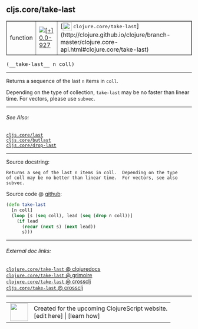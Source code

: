 ## cljs.core/take-last



 <table border="1">
<tr>
<td>function</td>
<td><a href="https://github.com/cljsinfo/cljs-api-docs/tree/0.0-927"><img valign="middle" alt="[+] 0.0-927" title="Added in 0.0-927" src="https://img.shields.io/badge/+-0.0--927-lightgrey.svg"></a> </td>
<td>
[<img height="24px" valign="middle" src="http://i.imgur.com/1GjPKvB.png"> <samp>clojure.core/take-last</samp>](http://clojure.github.io/clojure/branch-master/clojure.core-api.html#clojure.core/take-last)
</td>
</tr>
</table>


 <samp>
(__take-last__ n coll)<br>
</samp>

---

Returns a sequence of the last `n` items in `coll`.

Depending on the type of collection, `take-last` may be no faster than linear
time. For vectors, please use `subvec`.



---


###### See Also:

[`cljs.core/last`](../cljs.core/last.md)<br>
[`cljs.core/butlast`](../cljs.core/butlast.md)<br>
[`cljs.core/drop-last`](../cljs.core/drop-last.md)<br>

---


Source docstring:

```
Returns a seq of the last n items in coll.  Depending on the type
of coll may be no better than linear time.  For vectors, see also subvec.
```


Source code @ [github](https://github.com/clojure/clojurescript/blob/r1552/src/cljs/cljs/core.cljs#L2532-L2539):

```clj
(defn take-last
  [n coll]
  (loop [s (seq coll), lead (seq (drop n coll))]
    (if lead
      (recur (next s) (next lead))
      s)))
```

<!--
Repo - tag - source tree - lines:

 <pre>
clojurescript @ r1552
└── src
    └── cljs
        └── cljs
            └── <ins>[core.cljs:2532-2539](https://github.com/clojure/clojurescript/blob/r1552/src/cljs/cljs/core.cljs#L2532-L2539)</ins>
</pre>

-->

---



###### External doc links:

[`clojure.core/take-last` @ clojuredocs](http://clojuredocs.org/clojure.core/take-last)<br>
[`clojure.core/take-last` @ grimoire](http://conj.io/store/v1/org.clojure/clojure/1.7.0-beta3/clj/clojure.core/take-last/)<br>
[`clojure.core/take-last` @ crossclj](http://crossclj.info/fun/clojure.core/take-last.html)<br>
[`cljs.core/take-last` @ crossclj](http://crossclj.info/fun/cljs.core.cljs/take-last.html)<br>

---

 <table>
<tr><td>
<img valign="middle" align="right" width="48px" src="http://i.imgur.com/Hi20huC.png">
</td><td>
Created for the upcoming ClojureScript website.<br>
[edit here] | [learn how]
</td></tr></table>

[edit here]:https://github.com/cljsinfo/cljs-api-docs/blob/master/cljsdoc/cljs.core/take-last.cljsdoc
[learn how]:https://github.com/cljsinfo/cljs-api-docs/wiki/cljsdoc-files

<!--

This information was too distracting to show to readers, but I'll leave it
commented here since it is helpful to:

- pretty-print the data used to generate this document
- and show how to retrieve that data



The API data for this symbol:

```clj
{:description "Returns a sequence of the last `n` items in `coll`.\n\nDepending on the type of collection, `take-last` may be no faster than linear\ntime. For vectors, please use `subvec`.",
 :ns "cljs.core",
 :name "take-last",
 :signature ["[n coll]"],
 :history [["+" "0.0-927"]],
 :type "function",
 :related ["cljs.core/last" "cljs.core/butlast" "cljs.core/drop-last"],
 :full-name-encode "cljs.core/take-last",
 :source {:code "(defn take-last\n  [n coll]\n  (loop [s (seq coll), lead (seq (drop n coll))]\n    (if lead\n      (recur (next s) (next lead))\n      s)))",
          :title "Source code",
          :repo "clojurescript",
          :tag "r1552",
          :filename "src/cljs/cljs/core.cljs",
          :lines [2532 2539]},
 :full-name "cljs.core/take-last",
 :clj-symbol "clojure.core/take-last",
 :docstring "Returns a seq of the last n items in coll.  Depending on the type\nof coll may be no better than linear time.  For vectors, see also subvec."}

```

Retrieve the API data for this symbol:

```clj
;; from Clojure REPL
(require '[clojure.edn :as edn])
(-> (slurp "https://raw.githubusercontent.com/cljsinfo/cljs-api-docs/catalog/cljs-api.edn")
    (edn/read-string)
    (get-in [:symbols "cljs.core/take-last"]))
```

-->
